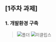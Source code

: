 ## [1주차 과제]
### 1. 개발환경 구축   
> ![폴더](https://github.com/sh-c98/web-server-design-102/assets/162941846/21dd5e02-6cfb-41ec-8be7-78042f47656d)
> ![이클립스](https://github.com/sh-c98/web-server-design-102/assets/162941846/80b2ea96-1e5a-4ed9-a389-fe615ebdd695)

